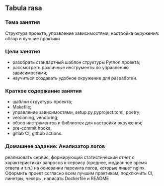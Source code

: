 ## Tabula rasa
### Тема занятия
Структура проекта, управление зависимостями, настройка окружения: обзор и лучшие практики

### Цели занятия
* разобрать стандартный шаблон структуры Python проекта;
* рассмотреть различные инструменты по управлению зависимостями;
* научиться создавать удобное окружение для разработки.

### Краткое содержание занятия
* шаблон структуры проекта;
* Makefile;
* управление зависимостями, setup.py,pyproject.toml, poetry;
* versioning, vendoring;
* обзор инструментов и библиотек для настройки окружения;
* pre-commit hooks;
* gitlab CI, github actions.

### Домашнее задание: Анализатор логов
реализовать сервис, формирующий статистический отчет о характеристиках запросов к сервису (среднее, медианное время ответа и т.п.) на основании парсинга логов, которые пишет nginx. Оформить проект согласно всем лучшим практикам, подключить CI, линетры, чекеры, написать Dockerfile и README
